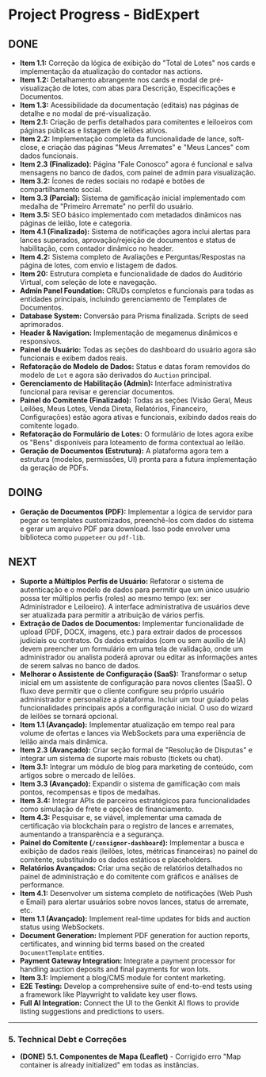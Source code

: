 # Project Progress - BidExpert

## DONE
- **Item 1.1:** Correção da lógica de exibição do "Total de Lotes" nos cards e implementação da atualização do contador nas actions.
- **Item 1.2:** Detalhamento abrangente nos cards e modal de pré-visualização de lotes, com abas para Descrição, Especificações e Documentos.
- **Item 1.3:** Acessibilidade da documentação (editais) nas páginas de detalhe e no modal de pré-visualização.
- **Item 2.1:** Criação de perfis detalhados para comitentes e leiloeiros com páginas públicas e listagem de leilões ativos.
- **Item 2.2:** Implementação completa da funcionalidade de lance, soft-close, e criação das páginas "Meus Arremates" e "Meus Lances" com dados funcionais.
- **Item 2.3 (Finalizado):** Página "Fale Conosco" agora é funcional e salva mensagens no banco de dados, com painel de admin para visualização.
- **Item 3.2:** Ícones de redes sociais no rodapé e botões de compartilhamento social.
- **Item 3.3 (Parcial):** Sistema de gamificação inicial implementado com medalha de "Primeiro Arremate" no perfil do usuário.
- **Item 3.5:** SEO básico implementado com metadados dinâmicos nas páginas de leilão, lote e categoria.
- **Item 4.1 (Finalizado):** Sistema de notificações agora inclui alertas para lances superados, aprovação/rejeição de documentos e status de habilitação, com contador dinâmico no header.
- **Item 4.2:** Sistema completo de Avaliações e Perguntas/Respostas na página de lotes, com envio e listagem de dados.
- **Item 20:** Estrutura completa e funcionalidade de dados do Auditório Virtual, com seleção de lote e navegação.
- **Admin Panel Foundation:** CRUDs completos e funcionais para todas as entidades principais, incluindo gerenciamento de Templates de Documentos.
- **Database System:** Conversão para Prisma finalizada. Scripts de seed aprimorados.
- **Header & Navigation:** Implementação de megamenus dinâmicos e responsivos.
- **Painel de Usuário:** Todas as seções do dashboard do usuário agora são funcionais e exibem dados reais.
- **Refatoração do Modelo de Dados:** Status e datas foram removidos do modelo de `Lot` e agora são derivados do `Auction` principal.
- **Gerenciamento de Habilitação (Admin):** Interface administrativa funcional para revisar e gerenciar documentos.
- **Painel do Comitente (Finalizado):** Todas as seções (Visão Geral, Meus Leilões, Meus Lotes, Venda Direta, Relatórios, Financeiro, Configurações) estão agora ativas e funcionais, exibindo dados reais do comitente logado.
- **Refatoração do Formulário de Lotes:** O formulário de lotes agora exibe os "Bens" disponíveis para loteamento de forma contextual ao leilão.
- **Geração de Documentos (Estrutura):** A plataforma agora tem a estrutura (modelos, permissões, UI) pronta para a futura implementação da geração de PDFs.

## DOING
- **Geração de Documentos (PDF):** Implementar a lógica de servidor para pegar os templates customizados, preenchê-los com dados do sistema e gerar um arquivo PDF para download. Isso pode envolver uma biblioteca como `puppeteer` ou `pdf-lib`.

## NEXT
- **Suporte a Múltiplos Perfis de Usuário:** Refatorar o sistema de autenticação e o modelo de dados para permitir que um único usuário possa ter múltiplos perfis (roles) ao mesmo tempo (ex: ser Administrador e Leiloeiro). A interface administrativa de usuários deve ser atualizada para permitir a atribuição de vários perfis.
- **Extração de Dados de Documentos:** Implementar funcionalidade de upload (PDF, DOCX, imagens, etc.) para extrair dados de processos judiciais ou contratos. Os dados extraídos (com ou sem auxílio de IA) devem preencher um formulário em uma tela de validação, onde um administrador ou analista poderá aprovar ou editar as informações antes de serem salvas no banco de dados.
- **Melhorar o Assistente de Configuração (SaaS):** Transformar o setup inicial em um assistente de configuração para novos clientes (SaaS). O fluxo deve permitir que o cliente configure seu próprio usuário administrador e personalize a plataforma. Incluir um tour guiado pelas funcionalidades principais após a configuração inicial. O uso do wizard de leilões se tornará opcional.
- **Item 1.1 (Avançado):** Implementar atualização em tempo real para volume de ofertas e lances via WebSockets para uma experiência de leilão ainda mais dinâmica.
- **Item 2.3 (Avançado):** Criar seção formal de "Resolução de Disputas" e integrar um sistema de suporte mais robusto (tickets ou chat).
- **Item 3.1:** Integrar um módulo de blog para marketing de conteúdo, com artigos sobre o mercado de leilões.
- **Item 3.3 (Avançado):** Expandir o sistema de gamificação com mais pontos, recompensas e tipos de medalhas.
- **Item 3.4:** Integrar APIs de parceiros estratégicos para funcionalidades como simulação de frete e opções de financiamento.
- **Item 4.3:** Pesquisar e, se viável, implementar uma camada de certificação via blockchain para o registro de lances e arremates, aumentando a transparência e a segurança.
- **Painel do Comitente (`/consignor-dashboard`):** Implementar a busca e exibição de dados reais (leilões, lotes, métricas financeiras) no painel do comitente, substituindo os dados estáticos e placeholders.
- **Relatórios Avançados:** Criar uma seção de relatórios detalhados no painel de administração e do comitente com gráficos e análises de performance.
- **Item 4.1:** Desenvolver um sistema completo de notificações (Web Push e Email) para alertar usuários sobre novos lances, status de arremate, etc.
- **Item 1.1 (Avançado):** Implement real-time updates for bids and auction status using WebSockets.
- **Document Generation:** Implement PDF generation for auction reports, certificates, and winning bid terms based on the created `DocumentTemplate` entities.
- **Payment Gateway Integration:** Integrate a payment processor for handling auction deposits and final payments for won lots.
- **Item 3.1:** Implement a blog/CMS module for content marketing.
- **E2E Testing:** Develop a comprehensive suite of end-to-end tests using a framework like Playwright to validate key user flows.
- **Full AI Integration:** Connect the UI to the Genkit AI flows to provide listing suggestions and predictions to users.



---

### 5. Technical Debt e Correções

- **(DONE)** **5.1. Componentes de Mapa (Leaflet)** - Corrigido erro "Map container is already initialized" em todas as instâncias.
